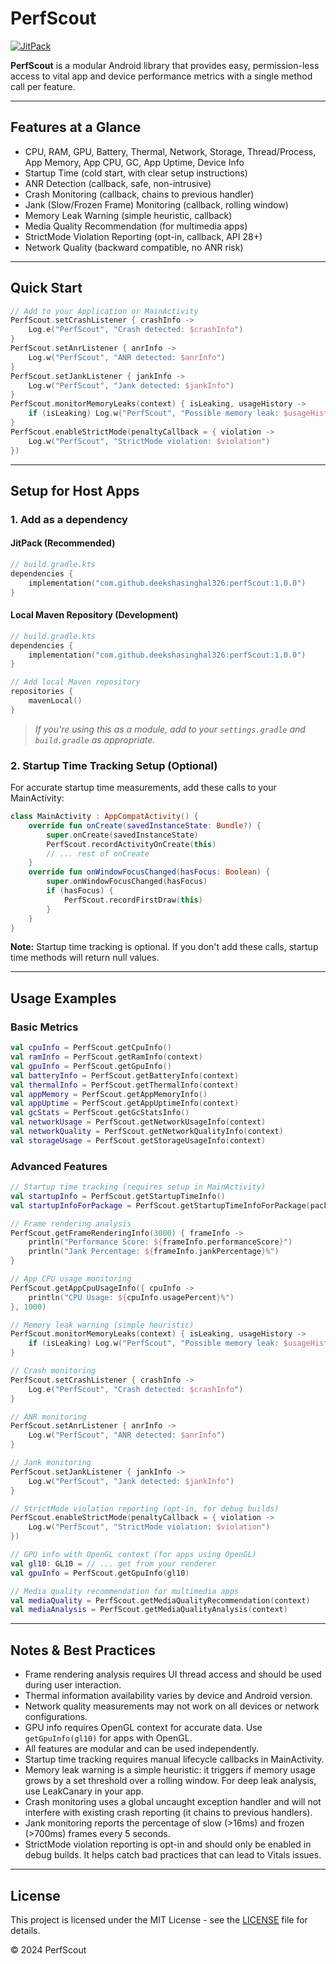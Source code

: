 # PerfScout

[![JitPack](https://jitpack.io/v/deekshasinghal326/perfScout.svg)](https://jitpack.io/#deekshasinghal326/perfScout)

**PerfScout** is a modular Android library that provides easy, permission-less access to vital app and device performance metrics with a single method call per feature.

---

## Features at a Glance

- CPU, RAM, GPU, Battery, Thermal, Network, Storage, Thread/Process, App Memory, App CPU, GC, App Uptime, Device Info
- Startup Time (cold start, with clear setup instructions)
- ANR Detection (callback, safe, non-intrusive)
- Crash Monitoring (callback, chains to previous handler)
- Jank (Slow/Frozen Frame) Monitoring (callback, rolling window)
- Memory Leak Warning (simple heuristic, callback)
- Media Quality Recommendation (for multimedia apps)
- StrictMode Violation Reporting (opt-in, callback, API 28+)
- Network Quality (backward compatible, no ANR risk)

---

## Quick Start

```kotlin
// Add to your Application or MainActivity
PerfScout.setCrashListener { crashInfo ->
    Log.e("PerfScout", "Crash detected: $crashInfo")
}
PerfScout.setAnrListener { anrInfo ->
    Log.w("PerfScout", "ANR detected: $anrInfo")
}
PerfScout.setJankListener { jankInfo ->
    Log.w("PerfScout", "Jank detected: $jankInfo")
}
PerfScout.monitorMemoryLeaks(context) { isLeaking, usageHistory ->
    if (isLeaking) Log.w("PerfScout", "Possible memory leak: $usageHistory")
}
PerfScout.enableStrictMode(penaltyCallback = { violation ->
    Log.w("PerfScout", "StrictMode violation: $violation")
})
```

---

## Setup for Host Apps

### 1. Add as a dependency

#### JitPack (Recommended)
```kotlin
// build.gradle.kts
dependencies {
    implementation("com.github.deekshasinghal326:perfScout:1.0.0")
}
```

#### Local Maven Repository (Development)
```kotlin
// build.gradle.kts
dependencies {
    implementation("com.github.deekshasinghal326:perfScout:1.0.0")
}

// Add local Maven repository
repositories {
    mavenLocal()
}
```

> _If you're using this as a module, add to your `settings.gradle` and `build.gradle` as appropriate._

### 2. Startup Time Tracking Setup (Optional)

For accurate startup time measurements, add these calls to your MainActivity:

```kotlin
class MainActivity : AppCompatActivity() {
    override fun onCreate(savedInstanceState: Bundle?) {
        super.onCreate(savedInstanceState)
        PerfScout.recordActivityOnCreate(this)
        // ... rest of onCreate
    }
    override fun onWindowFocusChanged(hasFocus: Boolean) {
        super.onWindowFocusChanged(hasFocus)
        if (hasFocus) {
            PerfScout.recordFirstDraw(this)
        }
    }
}
```

**Note:** Startup time tracking is optional. If you don't add these calls, startup time methods will return null values.

---

## Usage Examples

### Basic Metrics
```kotlin
val cpuInfo = PerfScout.getCpuInfo()
val ramInfo = PerfScout.getRamInfo(context)
val gpuInfo = PerfScout.getGpuInfo()
val batteryInfo = PerfScout.getBatteryInfo(context)
val thermalInfo = PerfScout.getThermalInfo(context)
val appMemory = PerfScout.getAppMemoryInfo()
val appUptime = PerfScout.getAppUptimeInfo(context)
val gcStats = PerfScout.getGcStatsInfo()
val networkUsage = PerfScout.getNetworkUsageInfo(context)
val networkQuality = PerfScout.getNetworkQualityInfo(context)
val storageUsage = PerfScout.getStorageUsageInfo(context)
```

### Advanced Features
```kotlin
// Startup time tracking (requires setup in MainActivity)
val startupInfo = PerfScout.getStartupTimeInfo()
val startupInfoForPackage = PerfScout.getStartupTimeInfoForPackage(packageName)

// Frame rendering analysis
PerfScout.getFrameRenderingInfo(3000) { frameInfo ->
    println("Performance Score: ${frameInfo.performanceScore}")
    println("Jank Percentage: ${frameInfo.jankPercentage}%")
}

// App CPU usage monitoring
PerfScout.getAppCpuUsageInfo({ cpuInfo ->
    println("CPU Usage: ${cpuInfo.usagePercent}%")
}, 1000)

// Memory leak warning (simple heuristic)
PerfScout.monitorMemoryLeaks(context) { isLeaking, usageHistory ->
    if (isLeaking) Log.w("PerfScout", "Possible memory leak: $usageHistory")
}

// Crash monitoring
PerfScout.setCrashListener { crashInfo ->
    Log.e("PerfScout", "Crash detected: $crashInfo")
}

// ANR monitoring
PerfScout.setAnrListener { anrInfo ->
    Log.w("PerfScout", "ANR detected: $anrInfo")
}

// Jank monitoring
PerfScout.setJankListener { jankInfo ->
    Log.w("PerfScout", "Jank detected: $jankInfo")
}

// StrictMode violation reporting (opt-in, for debug builds)
PerfScout.enableStrictMode(penaltyCallback = { violation ->
    Log.w("PerfScout", "StrictMode violation: $violation")
})

// GPU info with OpenGL context (for apps using OpenGL)
val gl10: GL10 = // ... get from your renderer
val gpuInfo = PerfScout.getGpuInfo(gl10)

// Media quality recommendation for multimedia apps
val mediaQuality = PerfScout.getMediaQualityRecommendation(context)
val mediaAnalysis = PerfScout.getMediaQualityAnalysis(context)
```

---

## Notes & Best Practices

- Frame rendering analysis requires UI thread access and should be used during user interaction.
- Thermal information availability varies by device and Android version.
- Network quality measurements may not work on all devices or network configurations.
- GPU info requires OpenGL context for accurate data. Use `getGpuInfo(gl10)` for apps with OpenGL.
- All features are modular and can be used independently.
- Startup time tracking requires manual lifecycle callbacks in MainActivity.
- Memory leak warning is a simple heuristic: it triggers if memory usage grows by a set threshold over a rolling window. For deep leak analysis, use LeakCanary in your app.
- Crash monitoring uses a global uncaught exception handler and will not interfere with existing crash reporting (it chains to previous handlers).
- Jank monitoring reports the percentage of slow (>16ms) and frozen (>700ms) frames every 5 seconds.
- StrictMode violation reporting is opt-in and should only be enabled in debug builds. It helps catch bad practices that can lead to Vitals issues.

---

## License

This project is licensed under the MIT License - see the [LICENSE](LICENSE) file for details.

© 2024 PerfScout 